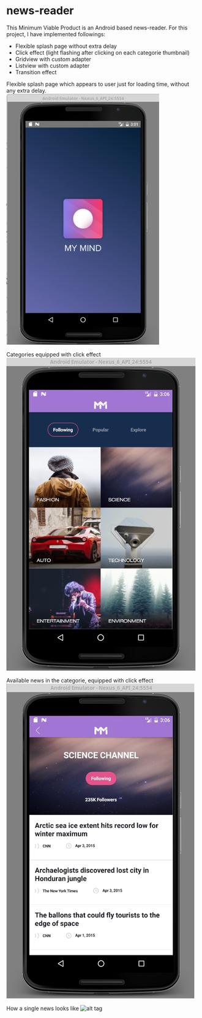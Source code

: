 # news-reader

This Minimum Viable Product is an Android based news-reader. For this project, I have implemented followings:
* Flexible splash page without extra delay
* Click effect (light flashing after clicking on each categorie thumbnail)
* Gridview with custom adapter
* Listview with custom adapter
* Transition effect

Flexible splash page which appears to user just for loading time, without any extra delay.
![alt tag](https://github.com/anderson-martin/news-reader/blob/master/screenshots/one.jpg)


Categories equipped with click effect 
![alt tag](https://github.com/anderson-martin/news-reader/blob/master/screenshots/two.jpg)


Available news in the categorie, equipped with click effect 
![alt tag](https://github.com/anderson-martin/news-reader/blob/master/screenshots/three.jpg)


How a single news looks like
![alt tag](https://github.com/anderson-martin/news-reader/blob/master/screenshotsfour.jpg)
